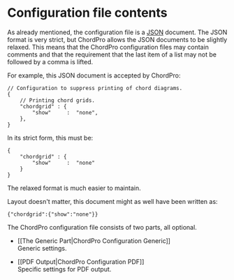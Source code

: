 # Configuration file contents

As already mentioned, the configuration file is a [JSON](https://json.org) document. The JSON format is very strict, but ChordPro allows the JSON documents to be slightly relaxed. This means that the ChordPro configuration files may contain comments and that the requirement that the last item of a list may not be followed by a comma is lifted.

For example, this JSON document is accepted by ChordPro:

    // Configuration to suppress printing of chord diagrams.
    {
        // Printing chord grids.
        "chordgrid" : {
            "show"     :  "none",
        },
    }

In its strict form, this must be:

    {
        "chordgrid" : {
            "show"     :  "none"
        }
    }

The relaxed format is much easier to maintain.

Layout doesn't matter, this document might as well have been written as:

    {"chordgrid":{"show":"none"}}

The ChordPro configuration file consists of two parts, all optional.

* [[The Generic Part|ChordPro Configuration Generic]]  
Generic settings.

* [[PDF Output|ChordPro Configuration PDF]]  
Specific settings for PDF output.

